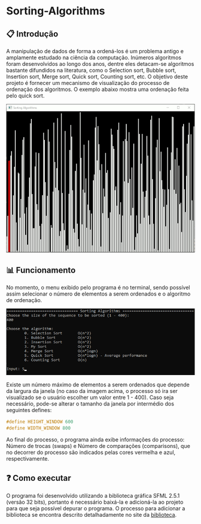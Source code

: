 # Sorting-Algorithms

## :clipboard: Introdução

A manipulação de dados de forma a ordená-los é um problema antigo e amplamente estudado na ciência da computação. Inúmeros algoritmos foram desenvolvidos ao longo dos anos, dentre eles
detacam-se algoritmos bastante difundidos na literatura, como o Selection sort, Bubble sort, Insertion sort, Merge sort, Quick sort, Counting sort, etc. O objetivo deste projeto
é fornecer um mecanismo de visualização do processo de ordenação dos algoritmos. O exemplo abaixo mostra uma ordenação feita pelo quick sort.

![](https://github.com/laskoskjoao/Sorting-Algorithms/blob/main/quick.gif)


## :bar_chart: Funcionamento

No momento, o menu exibido pelo programa é no terminal, sendo possível assim selecionar o número de elementos a serem ordenados e o algoritmo de ordenação.

![](https://github.com/laskoskjoao/Sorting-Algorithms/blob/main/menu.png)

Existe um número máximo de elementos a serem ordenados que depende da largura da janela (no caso da imagem acima, o processo só ira ser visualizado se o usuário escolher um
valor entre 1 - 400). Caso seja necessário, pode-se alterar o tamanho da janela por intermédio dos seguintes defines:

~~~ C++
#define HEIGHT_WINDOW 600
#define WIDTH_WINDOW 800
~~~

Ao final do processo, o programa ainda exibe informações do processo: Número de trocas (swaps) e Número de comparações (comparisons), que no decorrer do processo são indicados 
pelas cores vermelha e azul, respectivamente.

## :question: Como executar

O programa foi desenvolvido utilizando a biblioteca gráfica SFML 2.5.1 (versão 32 bits), portanto é necessário baixá-la e adicioná-la ao projeto para que seja possível depurar
o programa. O processo para adicionar a biblioteca se encontra descrito detalhadamente no site da [biblioteca](https://www.sfml-dev.org/tutorials/2.5/#getting-started).
